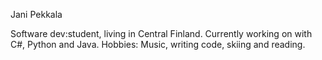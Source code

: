 Jani Pekkala            

Software dev:student, living in Central Finland.
Currently working on with C#, Python and Java.
Hobbies: Music, writing code, skiing and reading.


<!---
Jaspak1778/Jaspak1778 is a ✨ special ✨ repository because its `README.md` (this file) appears on your GitHub profile.
You can click the Preview link to take a look at your changes.
--->
